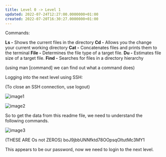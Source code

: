 ```yaml
---
title: Level 0 -> Level 1
updated: 2022-07-24T12:27:00.0000000+01:00
created: 2022-07-20T16:30:27.0000000+01:00
---
```


Commands:

**Ls -** Shows the current files in the directory
**Cd -** Allows you the change your current working directory
**Cat -** Concatenates files and prints them to the terminal
**File -** Determines the file type of a target file.
**Du -** Estimates file size of a target file.
**Find -** Searches for files in a directory hierarchy

(using man \[command\] we can find out what a command does)

Logging into the next level using SSH:

(To close an SSH connection, use logout)

![image1](../../../_resources/image1-211.png)

![image2](../../../_resources/image2-177.png)

So to get the data from this readme file, we need to understand the following commands.

![image3](../../../_resources/image3-140.png)

(THESE ARE Os not ZEROS)
boJ9jbbUNNfktd78OOpsqOltutMc3MY1

This appears to be our password, now we need to login to the next level.

